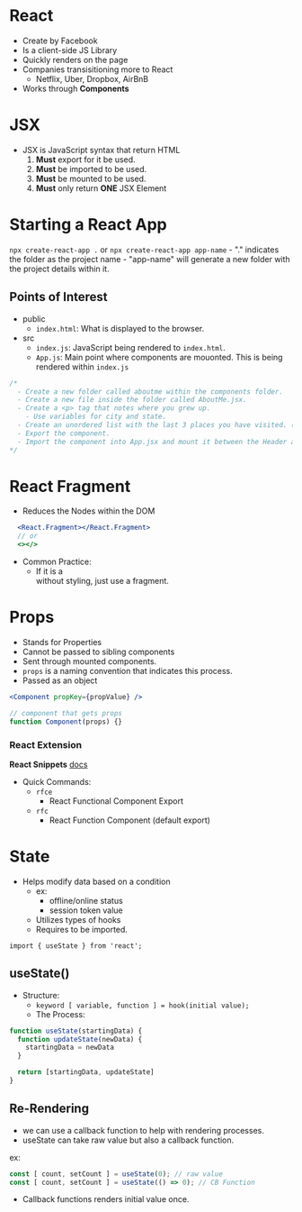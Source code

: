 # React
- Create by Facebook
- Is a client-side JS Library
- Quickly renders on the page
- Companies transisitioning more to React
  - Netflix, Uber, Dropbox, AirBnB
- Works through **Components**

# JSX
- JSX is JavaScript syntax that return HTML
  1. **Must** export for it be used.
  2. **Must** be imported to be used.
  3. **Must** be mounted to be used.
  4. **Must** only return **ONE** JSX Element

# Starting a React App
`npx create-react-app .` or `npx create-react-app app-name`
    - "." indicates the folder as the project name
    - "app-name" will generate a new folder with the project details within it.

## Points of Interest
- public
  - `index.html`: What is displayed to the browser.
- src
  - `index.js`: JavaScript being rendered to `index.html`.
  - `App.js`: Main point where components are mouonted. This is being rendered within `index.js`

```js
/* 
  - Create a new folder called aboutme within the components folder.
  - Create a new file inside the folder called AboutMe.jsx.
  - Create a <p> tag that notes where you grew up. 
    - Use variables for city and state.
  - Create an unordered list with the last 3 places you have visited. (Target, Alaska, the Kitchen, etc.)
  - Export the component.
  - Import the component into App.jsx and mount it between the Header and Footer components.
*/
```

# React Fragment
- Reduces the Nodes within the DOM
```jsx
  <React.Fragment></React.Fragment>
  // or
  <></>
```
- Common Practice:
  - If it is a <div> without styling, just use a fragment.

# Props
- Stands for Properties
- Cannot be passed to sibling components
- Sent through mounted components.
- `props` is a naming convention that indicates this process.
- Passed as an object

```jsx
<Component propKey={propValue} />
```
```jsx
// component that gets props
function Component(props) {}
```

### React Extension
**React Snippets**
[docs](https://github.com/ults-io/vscode-react-javascript-snippets/blob/HEAD/docs/Snippets.md)
- Quick Commands:
  - `rfce`
    - React Functional Component Export
  - `rfc`
    - React Function Component (default export)

# State
- Helps modify data based on a condition
  - ex:
    - offline/online status
    - session token value
  - Utilizes types of hooks
  - Requires to be imported.

`import { useState } from 'react';`

## useState()
- Structure:
  - `keyword [ variable, function ] = hook(initial value);`
  - The Process:

```js
function useState(startingData) {
  function updateState(newData) {
    startingData = newData
  }

  return [startingData, updateState]
}
```

## Re-Rendering
- we can use a callback function to help with rendering processes.
- useState can take raw value but also a callback function.

ex:
```jsx
const [ count, setCount ] = useState(0); // raw value
const [ count, setCount ] = useState(() => 0); // CB Function
```
- Callback functions renders initial value once.
